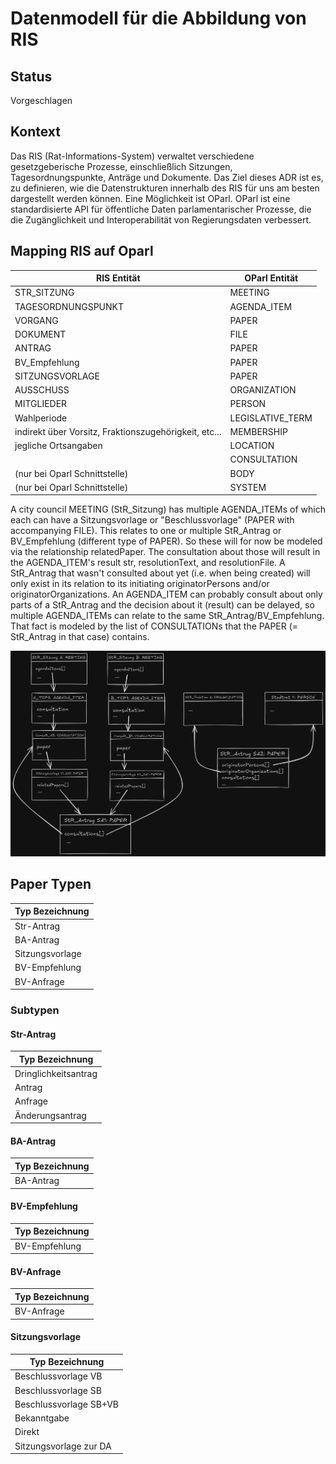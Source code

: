 # Datenmodell für die Abbildung von RIS

## Status

Vorgeschlagen

## Kontext

Das RIS (Rat-Informations-System) verwaltet verschiedene gesetzgeberische Prozesse, einschließlich Sitzungen, Tagesordnungspunkte, Anträge und Dokumente. Das Ziel dieses ADR ist es, zu definieren, wie die Datenstrukturen innerhalb des RIS für uns am besten dargestellt werden können. Eine Möglichkeit ist OParl. OParl ist eine standardisierte API für öffentliche Daten parlamentarischer Prozesse, die die Zugänglichkeit und Interoperabilität von Regierungsdaten verbessert.

## Mapping RIS auf Oparl

| **RIS Entität**              | **OParl Entität**    |
|------------------------------|----------------------|
| STR_SITZUNG                  | MEETING              |
| TAGESORDNUNGSPUNKT           | AGENDA_ITEM          |
| VORGANG                      | PAPER                |
| DOKUMENT                     | FILE                 |
| ANTRAG                       | PAPER                |
| BV_Empfehlung                | PAPER                |
| SITZUNGSVORLAGE              | PAPER                |
| AUSSCHUSS                    | ORGANIZATION         |
| MITGLIEDER                   | PERSON               |
| Wahlperiode                  | LEGISLATIVE_TERM     |
| indirekt über Vorsitz, Fraktionszugehörigkeit, etc... |MEMBERSHIP |
| jegliche Ortsangaben         | LOCATION             |
|                              | CONSULTATION         |
| (nur bei Oparl Schnittstelle)| BODY                 |
| (nur bei Oparl Schnittstelle)| SYSTEM               |

A city council MEETING (StR_Sitzung) has multiple AGENDA_ITEMs of which each can have a Sitzungsvorlage or "Beschlussvorlage" (PAPER with accompanying FILE). This relates to one or multiple StR_Antrag or BV_Empfehlung (different type of PAPER). So these will for now be modeled via the relationship relatedPaper. The consultation about those will result in the AGENDA_ITEM's result str, resolutionText, and resolutionFile. A StR_Antrag that wasn't consulted about yet (i.e. when being created) will only exist in its relation to its initiating originatorPersons and/or originatorOrganizations.
An AGENDA_ITEM can probably consult about only parts of a StR_Antrag and the decision about it (result) can be delayed, so multiple AGENDA_ITEMs can relate to the same StR_Antrag/BV_Empfehlung. That fact is modeled by the list of CONSULTATIONs that the PAPER (= StR_Antrag in that case) contains.

![](Stadtratsantrag_relations_dark.png)

## Paper Typen

| **Typ Bezeichnung**     |
|-------------------------|
| Str-Antrag              |
| BA-Antrag               |
| Sitzungsvorlage         |
| BV-Empfehlung           |
| BV-Anfrage              |

### Subtypen

#### Str-Antrag

| **Typ Bezeichnung**     |
|-------------------------|
| Dringlichkeitsantrag    |
| Antrag                  |
| Anfrage                 |
| Änderungsantrag         |

#### BA-Antrag

| **Typ Bezeichnung**     |
|-------------------------|
| BA-Antrag               |

#### BV-Empfehlung

| **Typ Bezeichnung**     |
|-------------------------|
| BV-Empfehlung           |

#### BV-Anfrage

| **Typ Bezeichnung**     |
|-------------------------|
| BV-Anfrage              |

#### Sitzungsvorlage

| **Typ Bezeichnung**     |
|-------------------------|
| Beschlussvorlage VB     |
| Beschlussvorlage SB     |
| Beschlussvorlage SB+VB  |
| Bekanntgabe             |
| Direkt                  |
| Sitzungsvorlage zur DA  |
